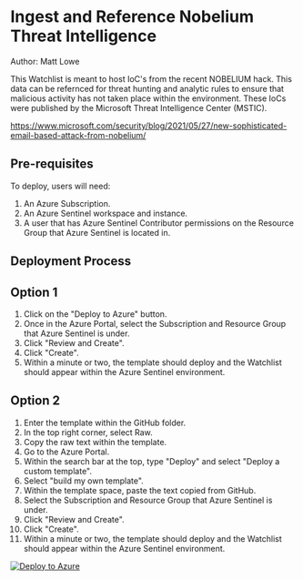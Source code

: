 # Ingest and Reference Nobelium Threat Intelligence
Author: Matt Lowe

This Watchlist is meant to host IoC's from the recent NOBELIUM hack. This data can be refernced for threat hunting and analytic rules to ensure that malicious activity has not taken place within the environment. These IoCs were published by the Microsoft Threat Intelligence Center (MSTIC).

https://www.microsoft.com/security/blog/2021/05/27/new-sophisticated-email-based-attack-from-nobelium/


## **Pre-requisites**

To deploy, users will need:
1. An Azure Subscription.
2. An Azure Sentinel workspace and instance.
3. A user that has Azure Sentinel Contributor permissions on the Resource Group that Azure Sentinel is located in.

## **Deployment Process**
## Option 1
1. Click on the "Deploy to Azure" button.
2. Once in the Azure Portal, select the Subscription and Resource Group that Azure Sentinel is under.
3. Click "Review and Create".
4. Click "Create".
5. Within a minute or two, the template should deploy and the Watchlist should appear within the Azure Sentinel environment. 

## Option 2
1. Enter the template within the GitHub folder.
2. In the top right corner, select Raw.
3. Copy the raw text within the template.
4. Go to the Azure Portal.
5. Within the search bar at the top, type "Deploy" and select "Deploy a custom template".
6. Select "build my own template".
7. Within the template space, paste the text copied from GitHub.
8. Select the Subscription and Resource Group that Azure Sentinel is under.
9. Click "Review and Create".
10. Click "Create".
11. Within a minute or two, the template should deploy and the Watchlist should appear within the Azure Sentinel environment. 

[![Deploy to Azure](https://aka.ms/deploytoazurebutton)](https://portal.azure.com/#create/Microsoft.Template/uri/https%3A%2F%2Fraw.githubusercontent.com%2FAzure%2FAzure-Sentinel%2Fmaster%2FWatchlists%2FNOBELIUM-TI%2Fazuredeploy.json)